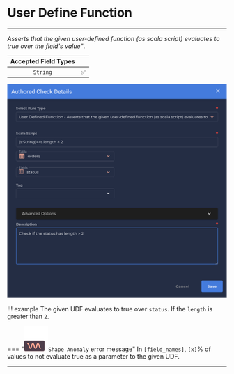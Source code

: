 # User Define Function

---

*Asserts that the given user-defined function (as scala script) evaluates to true over the field's value"*.

| Accepted Field Types   |                      |
| :--------------------: | :------------------: |
| `String`               | :white_check_mark:   |

![Screenshot](../assets/checks/rule-types/user-defined-function-check.png)

!!! example
    The given UDF evaluates to true over `status`. If the `length` is greater than `2`.

=== "![Screenshot](../assets/checks/rule-types/icons/icon-shape-anomaly-dark.svg)`Shape Anomaly` error message"
    In `[field_names]`, `[x]`% of values to not evaluate true as a parameter to the given UDF.

---